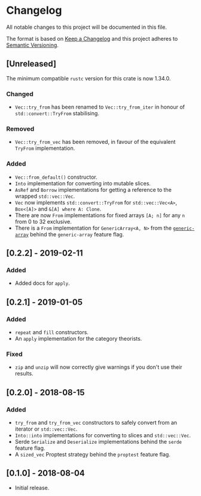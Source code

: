 # Changelog

All notable changes to this project will be documented in this file.

The format is based on [Keep a Changelog](http://keepachangelog.com/en/1.0.0/)
and this project adheres to [Semantic
Versioning](http://semver.org/spec/v2.0.0.html).

## [Unreleased]

The minimum compatible `rustc` version for this crate is now 1.34.0.

### Changed

- `Vec::try_from` has been renamed to `Vec::try_from_iter` in honour of
  `std::convert::TryFrom` stabilising.

### Removed

- `Vec::try_from_vec` has been removed, in favour of the equivalent `TryFrom`
  implementation.

### Added

- `Vec::from_default()` constructor.
- `Into` implementation for converting into mutable slices.
- `AsRef` and `Borrow` implementations for getting a reference to the wrapped
  `std::vec::Vec`.
- `Vec` now implements `std::convert::TryFrom` for `std::vec::Vec<A>`,
  `Box<[A]>` and `&[A] where A: Clone`.
- There are now `From` implementations for fixed arrays `[A; n]` for any `n`
  from 0 to 32 exclusive.
- There is a `From` implementation for `GenericArray<A, N>` from the
  [`generic-array`](https://crates.io/crates/generic-array) behind the
  `generic-array` feature flag.

## [0.2.2] - 2019-02-11

### Added

- Added docs for `apply`.

## [0.2.1] - 2019-01-05

### Added

- `repeat` and `fill` constructors.
- An `apply` implementation for the category theorists.

### Fixed

- `zip` and `unzip` will now correctly give warnings if you don't use their
  results.

## [0.2.0] - 2018-08-15

### Added
- `try_from` and `try_from_vec` constructors to safely convert from an iterator
  or `std::vec::Vec`.
- `Into::into` implementations for converting to slices and `std::vec::Vec`.
- Serde `Serialize` and `Deserialize` implementations behind the `serde` feature
  flag.
- A `sized_vec` Proptest strategy behind the `proptest` feature flag.

## [0.1.0] - 2018-08-04

- Initial release.
